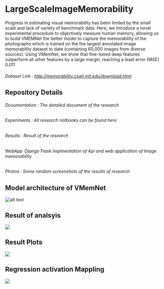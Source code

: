 # LargeScaleImageMemorability
Progress in estimating visual memorability has been limited by the small scale and lack of variety of benchmark data. Here, we introduce a novel experimental procedure to objectively measure human memory, allowing us to build VMEMNet the better model to capture the memorability of the photographs  which is trained on the  the largest annotated image memorability dataset to date (containing 60,000 images from diverse sources). Using VMemNet, we show that fine-tuned deep features outperform all other features by a large margin, reaching a least error (MSE) 0.011

###### Dataset Link  : http://memorability.csail.mit.edu/download.html

## Repository Details
###### Dcoumentation : The detailed document of the research 
###### Experiments  : All research notbooks can be found here
###### Results  : Result of the research
###### WebApp  :Django Flask implmentation of Api and web application of Image memorability
###### Photos : Some random screenshots of the results of research

## Model architecture of VMemNet
![alt text](https://github.com/vinotharjun/LargeScaleImageMemorability/blob/master/Photos/model.png)
## Result of analsyis
![](https://github.com/vinotharjun/LargeScaleImageMemorability/blob/master/Photos/comparision.png)

## Result Plots 

![](https://github.com/vinotharjun/LargeScaleImageMemorability/blob/master/Photos/grids.png)


## Regression activation Mappling
![](https://github.com/vinotharjun/LargeScaleImageMemorability/blob/master/Photos/heatmap%20grid.png)
